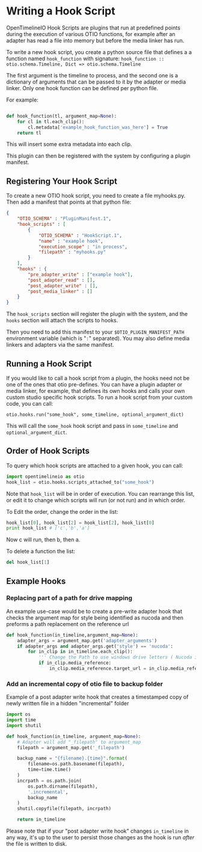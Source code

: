 # Writing a Hook Script

OpenTimelineIO Hook Scripts are plugins that run at predefined points during the execution of various OTIO functions, for example after an adapter has read a file into memory but before the media linker has run.

To write a new hook script, you create a python source file that defines a 
a function named ``hook_function`` with signature:
``hook_function :: otio.schema.Timeline, Dict => otio.schema.Timeline``

The first argument is the timeline to process, and the second one is a dictionary of arguments that can be passed to it by the adapter or media linker.  Only one hook function can be defined per python file.

For example:
```python

def hook_function(tl, argument_map=None):
    for cl in tl.each_clip():
        cl.metadata['example_hook_function_was_here'] = True
    return tl
```

This will insert some extra metadata into each clip.

This plugin can then be registered with the system by configuring a plugin manifest.

## Registering Your Hook Script
 
To create a new OTIO hook script, you need to create a file myhooks.py. Then add a manifest that points at that python file:

```json
{
    "OTIO_SCHEMA" : "PluginManifest.1",
    "hook_scripts" : [
        {
            "OTIO_SCHEMA" : "HookScript.1",
            "name" : "example hook",
            "execution_scope" : "in process",
            "filepath" : "myhooks.py"
        }
    ],
    "hooks" : {
        "pre_adapter_write" : ["example hook"],
        "post_adapter_read" : [],
        "post_adapter_write" : [],
        "post_media_linker" : []
    }
}
```

The ``hook_scripts`` section will register the plugin with the system, and the ``hooks`` section will attach the scripts to hooks.

Then you need to add this manifest to your `$OTIO_PLUGIN_MANIFEST_PATH` environment variable (which is "`:`" separated).  You may also define media linkers and adapters via the same manifest.

## Running a Hook Script

If you would like to call a hook script from a plugin, the hooks need not be one of the ones that otio pre-defines.  You can have a plugin adapter or media linker, for example, that defines its own hooks and calls your own custom studio specific hook scripts.  To run a hook script from your custom code, you can call:

``otio.hooks.run("some_hook", some_timeline, optional_argument_dict)``

This will call the ``some_hook`` hook script and pass in ``some_timeline`` and ``optional_argument_dict``.

## Order of Hook Scripts

To query which hook scripts are attached to a given hook, you can call:

```python
import opentimelineio as otio
hook_list = otio.hooks.scripts_attached_to("some_hook") 
```

Note that ``hook_list`` will be in order of execution.  You can rearrange this list, or edit it to change which scripts will run (or not run) and in which order.

To Edit the order, change the order in the list:
```python
hook_list[0], hook_list[2] = hook_list[2], hook_list[0]
print hook_list # ['c','b','a']
```

Now c will run, then b, then a.

To delete a function the list:
```python
del hook_list[1]
```

## Example Hooks

### Replacing part of a path for drive mapping

An example use-case would be to create a pre-write adapter hook that checks the argument map for style being identified as nucoda and then preforms a path replacement on the reference url

```python
def hook_function(in_timeline,argument_map=None):
    adapter_args = argument_map.get('adapter_arguments')
    if adapter_args and adapter_args.get('style') == 'nucoda':
        for in_clip in in_timeline.each_clip():
            ''' Change the Path to use windows drive letters ( Nucoda is not otherwise forward slash sensative ) '''
            if in_clip.media_reference:
                in_clip.media_reference.target_url = in_clip.media_reference.target_url.replace(r'/linux/media/path','S:')
```

### Add an incremental copy of otio file to backup folder

Example of a post adapter write hook that creates a timestamped copy of newly written file in a hidden "incremental" folder

```python
import os
import time
import shutil

def hook_function(in_timeline, argument_map=None):
    # Adapter will add "_filepath" to argument_map
    filepath = argument_map.get('_filepath')

    backup_name = "{filename}.{time}".format(
        filename=os.path.basename(filepath),
        time=time.time()
    )
    incrpath = os.path.join(
        os.path.dirname(filepath),
        '.incremental',
        backup_name
    )   
    shutil.copyfile(filepath, incrpath)

    return in_timeline    
```

Please note that if your "post adapter write hook" changes `in_timeline` in any way, it's up to the user to persist those changes 
as the hook is run _after_ the file is written to disk.
